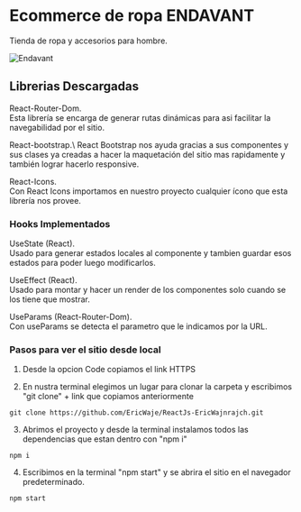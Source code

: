 # Ecommerce de ropa ENDAVANT

Tienda de ropa y accesorios para hombre.

![Endavant](https://user-images.githubusercontent.com/68959845/116279819-5d5be500-a75e-11eb-8ce0-6be48a57cfab.gif)

## Librerias Descargadas

React-Router-Dom.\
Esta librería se encarga de generar rutas dinámicas para asi facilitar la navegabilidad por el sitio.

React-bootstrap.\ 
React Bootstrap nos ayuda gracias a sus componentes y sus clases ya creadas a hacer la maquetación del sitio mas rapidamente y también lograr hacerlo responsive.

React-Icons.\
Con React Icons importamos en nuestro proyecto cualquier ícono que esta librería nos provee.

### Hooks Implementados

UseState (React).\
Usado para generar estados locales al componente y tambien guardar esos estados para poder luego modificarlos.

UseEffect (React).\
Usado para montar y hacer un render de los componentes solo cuando se los tiene que mostrar.

UseParams (React-Router-Dom).\
Con useParams se detecta el parametro que le indicamos por la URL.

### Pasos para ver el sitio desde local

1. Desde la opcion Code copiamos el link HTTPS

2. En nustra terminal elegimos un lugar para clonar la carpeta y escribimos "git clone" + link que copiamos anteriormente

`git clone https://github.com/EricWaje/ReactJs-EricWajnrajch.git`

3. Abrimos el proyecto y desde la terminal instalamos todos las dependencias que estan dentro con "npm i"

`npm i`

4. Escribimos en la terminal "npm start" y se abrira el sitio en el navegador predeterminado.

`npm start`




<!-- yo grabe el video, después lo transforme en un gif, guarde la imagen en public y escribi en el .md ![alt text](public/imagenes/firabase0.png) -->







